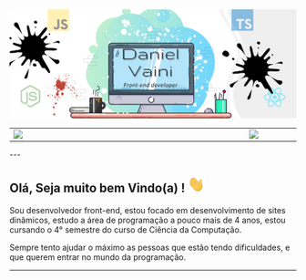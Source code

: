 <img src="https://github.com/danielVaini/danielVaini/blob/main/DanielVainiCapaGit.png" />


<center>
<table>
    <tr>
        <td><img width="400px" align="left" src="https://github-readme-stats.vercel.app/api/top-langs/?username=danielVaini&hide=html&layout=compact&theme=buefy" /></td>
        <td><img width="495px" align="left" src="https://github-readme-stats.vercel.app/api?username=danielVaini&theme=buefy"/></td>
    </tr>   
</table>
</center>  
---

<h2> Olá, Seja muito bem Vindo(a) ! <img src="https://github.com/danielVaini/danielVaini/blob/main/Hi.gif" width="30px"  /> </h2>


Sou desenvolvedor front-end, estou focado em desenvolvimento de sites dinâmicos, estudo a área de programação a pouco mais de 4 anos, estou cursando o 4° semestre do curso de Ciência da Computação.

Sempre tento ajudar o máximo as pessoas que estão tendo dificuldades, e que querem entrar no mundo da programação. 

---


